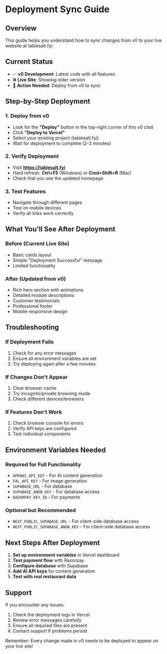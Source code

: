 # Deployment Sync Guide

## Overview
This guide helps you understand how to sync changes from v0 to your live website at tablesalt.fyi.

## Current Status
- ✅ **v0 Development**: Latest code with all features
- ❌ **Live Site**: Showing older version
- 🔄 **Action Needed**: Deploy from v0 to sync

## Step-by-Step Deployment

### 1. Deploy from v0
- Look for the **"Deploy"** button in the top-right corner of this v0 chat
- Click **"Deploy to Vercel"**
- Select your existing project (tablesalt.fyi)
- Wait for deployment to complete (2-3 minutes)

### 2. Verify Deployment
- Visit **https://tablesalt.fyi**
- Hard refresh: **Ctrl+F5** (Windows) or **Cmd+Shift+R** (Mac)
- Check that you see the updated homepage

### 3. Test Features
- Navigate through different pages
- Test on mobile devices
- Verify all links work correctly

## What You'll See After Deployment

### Before (Current Live Site)
- Basic cards layout
- Simple "Deployment Successful" message
- Limited functionality

### After (Updated from v0)
- Rich hero section with animations
- Detailed module descriptions
- Customer testimonials
- Professional footer
- Mobile-responsive design

## Troubleshooting

### If Deployment Fails
1. Check for any error messages
2. Ensure all environment variables are set
3. Try deploying again after a few minutes

### If Changes Don't Appear
1. Clear browser cache
2. Try incognito/private browsing mode
3. Check different devices/browsers

### If Features Don't Work
1. Check browser console for errors
2. Verify API keys are configured
3. Test individual components

## Environment Variables Needed

### Required for Full Functionality
- `OPENAI_API_KEY` - For AI content generation
- `FAL_API_KEY` - For image generation
- `SUPABASE_URL` - For database
- `SUPABASE_ANON_KEY` - For database access
- `RAZORPAY_KEY_ID` - For payments

### Optional but Recommended
- `NEXT_PUBLIC_SUPABASE_URL` - For client-side database access
- `NEXT_PUBLIC_SUPABASE_ANON_KEY` - For client-side database access

## Next Steps After Deployment

1. **Set up environment variables** in Vercel dashboard
2. **Test payment flow** with Razorpay
3. **Configure database** with Supabase
4. **Add AI API keys** for content generation
5. **Test with real restaurant data**

## Support

If you encounter any issues:
1. Check the deployment logs in Vercel
2. Review error messages carefully
3. Ensure all required files are present
4. Contact support if problems persist

Remember: Every change made in v0 needs to be deployed to appear on your live site!

